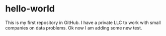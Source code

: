 # hello-world
This is my first repository in GitHub.
I have a private LLC to work with small companies on data problems.
Ok now I am adding some new test.